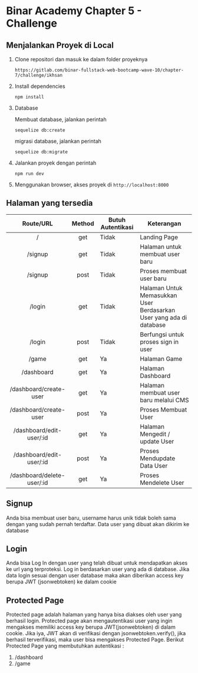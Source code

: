 # Binar Academy Chapter 5 - Challenge

## Menjalankan Proyek di Local

1.  Clone repositori dan masuk ke dalam folder proyeknya

    ```
    https://gitlab.com/binar-fullstack-web-bootcamp-wave-10/chapter-7/challenge/ikhsan
    ```

2.  Install dependencies

    ```
    npm install
    ```

3.  Database

    Membuat database, jalankan perintah

    ```
    sequelize db:create
    ```

    migrasi database, jalankan perintah

    ```
    sequelize db:migrate
    ```

4.  Jalankan proyek dengan perintah

    ```
    npm run dev
    ```

5.  Menggunakan browser, akses proyek di `http://localhost:8000`

## Halaman yang tersedia

|         Route/URL          | Method | Butuh Autentikasi | Keterangan                                                          |
| :------------------------: | :----: | ----------------- | ------------------------------------------------------------------- |
|             /              |  get   | Tidak             | Landing Page                                                        |
|          /signup           |  get   | Tidak             | Halaman untuk membuat user baru                                     |
|          /signup           |  post  | Tidak             | Proses membuat user baru                                            |
|           /login           |  get   | Tidak             | Halaman Untuk Memasukkan User Berdasarkan User yang ada di database |
|           /login           |  post  | Tidak             | Berfungsi untuk proses sign in user                                 |
|           /game            |  get   | Ya                | Halaman Game                                                        |
|         /dashboard         |  get   | Ya                | Halaman Dashboard                                                   |
|   /dashboard/create-user   |  get   | Ya                | Halaman membuat user baru melalui CMS                               |
|   /dashboard/create-user   |  post  | Ya                | Proses Membuat User                                                 |
|  /dashboard/edit-user/:id  |  get   | Ya                | Halaman Mengedit / update User                                      |
|  /dashboard/edit-user/:id  |  post  | Ya                | Proses Mendupdate Data User                                         |
| /dashboard/delete-user/:id |  get   | Ya                | Proses Mendelete User                                               |

## Signup

Anda bisa membuat user baru, username harus unik tidak boleh sama dengan yang sudah pernah terdaftar. Data user yang dibuat akan dikirim ke database

## Login

Anda bisa Log In dengan user yang telah dibuat untuk mendapatkan akses ke url yang terproteksi.
Log in berdasarkan user yang ada di database. Jika data login sesuai dengan user database maka akan diberikan access key berupa JWT (jsonwebtoken) ke dalam cookie

## Protected Page

Protected page adalah halaman yang hanya bisa diakses oleh user yang berhasil login. Protected page akan mengautentikasi user yang ingin mengakses memiliki access key berupa JWT(jsonwebtoken) di dalam cookie. Jika iya, JWT akan di verifikasi dengan jsonwebtoken.verify(), jika berhasil terverifikasi, maka user bisa mengakses Protected Page.
Berikut Protected Page yang membutuhkan autentikasi :

1. /dashboard
2. /game

